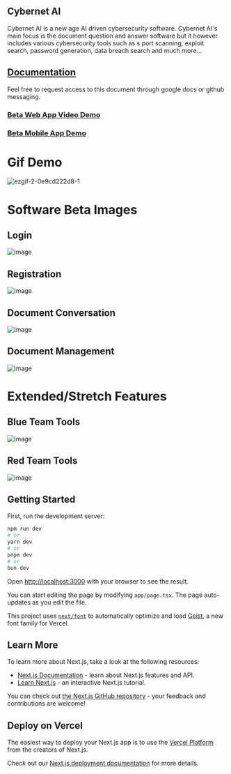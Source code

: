 ## Cybernet AI

Cybernet AI is a new age AI driven cybersecurity software. Cybernet AI's main focus is the document question and answer software but it however includes various cybersecurity tools such as s port scanning, exploit search, password generation, data breach search and much more...

## [Documentation](https://docs.google.com/document/d/1B42uJeHJsKoudbfarv0U99nIjy_kUtQDoQ7SkUjI2cI/edit?usp=sharing)

Feel free to request access to this document through google docs or github messaging.

### [Beta Web App Video Demo](https://drive.google.com/file/d/1nXCXwG-kxC_-TkS0Wn6145b1AL16vykz/view?usp=sharing)
### [Beta Mobile App Demo](https://drive.google.com/file/d/1R0AJv_SpoWTn7PJeNdaAtOjKOCKqk0YR/view?usp=drive_link)


# Gif Demo
![ezgif-2-0e9cd222d8-1](https://github.com/user-attachments/assets/ba6648a8-0a16-4b21-80cf-338635b8c5d7)

# Software Beta Images

## Login 
![image](https://github.com/user-attachments/assets/3763ece8-f19a-4371-81d8-c56485b57e0e)

## Registration 
![image](https://github.com/user-attachments/assets/059004fa-b2cf-4727-81ea-ad7e2c9d4a4a)

## Document Conversation
![image](https://github.com/user-attachments/assets/7422c1e4-7d8f-42c0-92b1-0684d98da7eb)

## Document Management
![image](https://github.com/user-attachments/assets/833c001b-c54d-4c6a-b870-d2ea9438b319)

# Extended/Stretch Features

## Blue Team Tools
![image](https://github.com/user-attachments/assets/427f1eba-3e6d-4e0b-b4fb-bfc55d5faad2)

## Red Team Tools
![image](https://github.com/user-attachments/assets/7626fd5c-5bc8-41ba-b4b1-67bc09bd7256)

## Getting Started

First, run the development server:

```bash
npm run dev
# or
yarn dev
# or
pnpm dev
# or
bun dev
```

Open [http://localhost:3000](http://localhost:3000) with your browser to see the result.

You can start editing the page by modifying `app/page.tsx`. The page auto-updates as you edit the file.

This project uses [`next/font`](https://nextjs.org/docs/app/building-your-application/optimizing/fonts) to automatically optimize and load [Geist](https://vercel.com/font), a new font family for Vercel.

## Learn More

To learn more about Next.js, take a look at the following resources:

- [Next.js Documentation](https://nextjs.org/docs) - learn about Next.js features and API.
- [Learn Next.js](https://nextjs.org/learn) - an interactive Next.js tutorial.

You can check out [the Next.js GitHub repository](https://github.com/vercel/next.js) - your feedback and contributions are welcome!

## Deploy on Vercel

The easiest way to deploy your Next.js app is to use the [Vercel Platform](https://vercel.com/new?utm_medium=default-template&filter=next.js&utm_source=create-next-app&utm_campaign=create-next-app-readme) from the creators of Next.js.

Check out our [Next.js deployment documentation](https://nextjs.org/docs/app/building-your-application/deploying) for more details.
